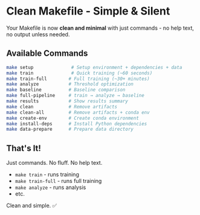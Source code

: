 # Clean Makefile - Simple & Silent

Your Makefile is now **clean and minimal** with just commands - no help text, no output unless needed.

## Available Commands

```bash
make setup              # Setup environment + dependencies + data
make train              # Quick training (~60 seconds)
make train-full        # Full training (~30+ minutes)
make analyze           # Threshold optimization
make baseline          # Baseline comparison
make full-pipeline     # train → analyze → baseline
make results           # Show results summary
make clean             # Remove artifacts
make clean-all         # Remove artifacts + conda env
make create-env        # Create conda environment
make install-deps      # Install Python dependencies
make data-prepare      # Prepare data directory
```

## That's It!

Just commands. No fluff. No help text.

- `make train` - runs training
- `make train-full` - runs full training
- `make analyze` - runs analysis
- etc.

Clean and simple. ✅
